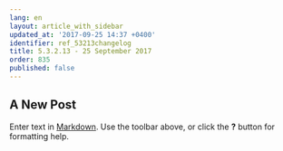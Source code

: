 ```yaml
---
lang: en
layout: article_with_sidebar
updated_at: '2017-09-25 14:37 +0400'
identifier: ref_53213changelog
title: 5.3.2.13 - 25 September 2017
order: 835
published: false
---
```

## A New Post

Enter text in [Markdown](http://daringfireball.net/projects/markdown/). Use the toolbar above, or click the **?** button for formatting help.
